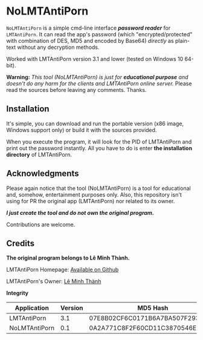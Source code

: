 # NoLMTAntiPorn
`NoLMTAntiPorn` is a simple cmd-line interface ***password reader*** for `LMTAntiPorn`. It can read the app's password (which "encrypted/protected" with combination of DES, MD5 and encoded by Base64) *directly* as plain-text without any decryption methods. 

Worked with LMTAntiPorn version 3.1 and lower (tested on Windows 10 64-bit).

**Warning:** *This tool (NoLMTAntiPorn) is just for **educational purpose** and doesn't do any harm for the clients and LMTAntiPorn online server.* Please read the sources before leaving any comments. Thanks.

## Installation
It's simple, you can download and run the portable version (x86 image, Windows support only) or build it with the sources provided. 

When you execute the program, it will look for the PID of LMTAntiPorn and print out the password instantly. All you have to do is enter **the installation directory** of LMTAntiPorn. 

## Acknowledgments
Please again notice that the tool (NoLMTAntiPorn) is a tool for educational and, somehow, entertainment purposes only. Also, this repository isn't using for PR the original app (LMTAntiPorn) nor related to its owner.

***I just create the tool and do not own the original program.***

Contributions are welcome.

## Credits
**The original program belongs to Lê Minh Thành.**

LMTAntiPorn Homepage: [Available on Github](https://leminhthanh1998.github.io/lmt-anti-porn)

LMTAntiPorn's Owner: [Lê Minh Thành](https://www.facebook.com/leminhthanh1998)

**Integrity**

|Application|Version| MD5 Hash | 
|--|--|--|
| LMTAntiPorn |3.1| 07E8B02CF6C0171B6A7BA507F2939C9E |
| NoLMTAntiPorn|0.1|0A2A771C8F2F60CD11C3870546E8FD5C |
